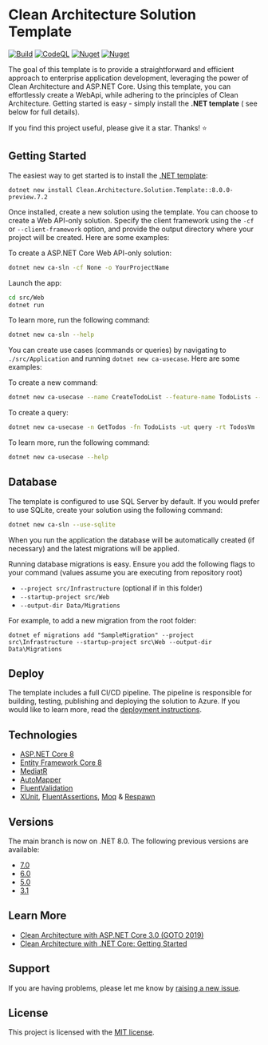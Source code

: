 # Clean Architecture Solution Template

[![Build](https://github.com/jasontaylordev/CleanArchitecture/actions/workflows/build.yml/badge.svg)](https://github.com/jasontaylordev/CleanArchitecture/actions/workflows/build.yml)
[![CodeQL](https://github.com/jasontaylordev/CleanArchitecture/actions/workflows/codeql.yml/badge.svg)](https://github.com/jasontaylordev/CleanArchitecture/actions/workflows/codeql.yml)
[![Nuget](https://img.shields.io/nuget/v/Clean.Architecture.Solution.Template?label=NuGet)](https://www.nuget.org/packages/Clean.Architecture.Solution.Template)
[![Nuget](https://img.shields.io/nuget/dt/Clean.Architecture.Solution.Template?label=Downloads)](https://www.nuget.org/packages/Clean.Architecture.Solution.Template)

The goal of this template is to provide a straightforward and efficient approach to enterprise application development,
leveraging the power of Clean Architecture and ASP.NET Core. Using this template, you can effortlessly create a WebApi,
while adhering to the principles of Clean Architecture. Getting started is easy - simply install the **.NET template** (
see below for full details).

If you find this project useful, please give it a star. Thanks! ⭐

## Getting Started

The easiest way to get started is to install
the [.NET template](https://www.nuget.org/packages/Clean.Architecture.Solution.Template):

```
dotnet new install Clean.Architecture.Solution.Template::8.0.0-preview.7.2
```

Once installed, create a new solution using the template. You can choose to create a Web API-only solution. Specify the
client framework using the `-cf` or `--client-framework` option, and provide the output directory where your project
will be created. Here are some examples:

To create a ASP.NET Core Web API-only solution:

```bash
dotnet new ca-sln -cf None -o YourProjectName
```

Launch the app:

```bash
cd src/Web
dotnet run
```

To learn more, run the following command:

```bash
dotnet new ca-sln --help
```

You can create use cases (commands or queries) by navigating to `./src/Application` and running `dotnet new ca-usecase`.
Here are some examples:

To create a new command:

```bash
dotnet new ca-usecase --name CreateTodoList --feature-name TodoLists --usecase-type command --return-type int
```

To create a query:

```bash
dotnet new ca-usecase -n GetTodos -fn TodoLists -ut query -rt TodosVm
```

To learn more, run the following command:

```bash
dotnet new ca-usecase --help
```

## Database

The template is configured to use SQL Server by default. If you would prefer to use SQLite, create your solution using
the following command:

```bash
dotnet new ca-sln --use-sqlite
```

When you run the application the database will be automatically created (if necessary) and the latest migrations will be
applied.

Running database migrations is easy. Ensure you add the following flags to your command (values assume you are executing
from repository root)

* `--project src/Infrastructure` (optional if in this folder)
* `--startup-project src/Web`
* `--output-dir Data/Migrations`

For example, to add a new migration from the root folder:

`dotnet ef migrations add "SampleMigration" --project src\Infrastructure --startup-project src\Web --output-dir Data\Migrations`

## Deploy

The template includes a full CI/CD pipeline. The pipeline is responsible for building, testing, publishing and deploying
the solution to Azure. If you would like to learn more, read
the [deployment instructions](https://github.com/jasontaylordev/CleanArchitecture/wiki/Deployment).

## Technologies

* [ASP.NET Core 8](https://docs.microsoft.com/en-us/aspnet/core/introduction-to-aspnet-core)
* [Entity Framework Core 8](https://docs.microsoft.com/en-us/ef/core/)
* [MediatR](https://github.com/jbogard/MediatR)
* [AutoMapper](https://automapper.org/)
* [FluentValidation](https://fluentvalidation.net/)
* [XUnit](https://xunit.net/), [FluentAssertions](https://fluentassertions.com/), [Moq](https://github.com/moq) & [Respawn](https://github.com/jbogard/Respawn)

## Versions

The main branch is now on .NET 8.0. The following previous versions are available:

* [7.0](https://github.com/jasontaylordev/CleanArchitecture/tree/net7.0)
* [6.0](https://github.com/jasontaylordev/CleanArchitecture/tree/net6.0)
* [5.0](https://github.com/jasontaylordev/CleanArchitecture/tree/net5.0)
* [3.1](https://github.com/jasontaylordev/CleanArchitecture/tree/netcore3.1)

## Learn More

* [Clean Architecture with ASP.NET Core 3.0 (GOTO 2019)](https://youtu.be/dK4Yb6-LxAk)
* [Clean Architecture with .NET Core: Getting Started](https://jasontaylor.dev/clean-architecture-getting-started/)

## Support

If you are having problems, please let me know
by [raising a new issue](https://github.com/jasontaylordev/CleanArchitecture/issues/new/choose).

## License

This project is licensed with the [MIT license](LICENSE).

